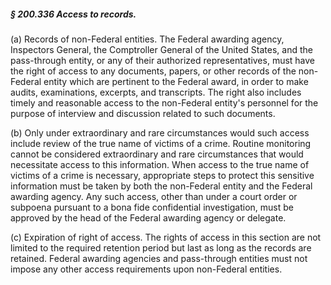 ##### § 200.336 Access to records. #####

(a) Records of non-Federal entities. The Federal awarding agency, Inspectors General, the Comptroller General of the United States, and the pass-through entity, or any of their authorized representatives, must have the right of access to any documents, papers, or other records of the non-Federal entity which are pertinent to the Federal award, in order to make audits, examinations, excerpts, and transcripts. The right also includes timely and reasonable access to the non-Federal entity's personnel for the purpose of interview and discussion related to such documents.

(b) Only under extraordinary and rare circumstances would such access include review of the true name of victims of a crime. Routine monitoring cannot be considered extraordinary and rare circumstances that would necessitate access to this information. When access to the true name of victims of a crime is necessary, appropriate steps to protect this sensitive information must be taken by both the non-Federal entity and the Federal awarding agency. Any such access, other than under a court order or subpoena pursuant to a bona fide confidential investigation, must be approved by the head of the Federal awarding agency or delegate.

(c) Expiration of right of access. The rights of access in this section are not limited to the required retention period but last as long as the records are retained. Federal awarding agencies and pass-through entities must not impose any other access requirements upon non-Federal entities.